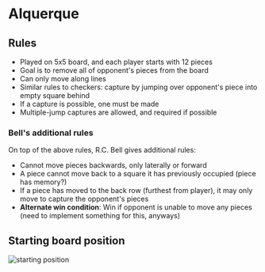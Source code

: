 # Alquerque
## Rules
- Played on 5x5 board, and each player starts with 12 pieces
- Goal is to remove all of opponent's pieces from the board
- Can only move along lines
- Similar rules to checkers: capture by jumping over opponent's piece into empty square behind
- If a capture is possible, one must be made
- Multiple-jump captures are allowed, and required if possible

### Bell's additional rules
On top of the above rules, R.C. Bell gives additional rules:
- Cannot move pieces backwards, only laterally or forward
- A piece cannot move back to a square it has previously occupied (piece has memory?)
- If a piece has moved to the back row (furthest from player), it may only move to capture the opponent's pieces
- **Alternate win condition**: Win if opponent is unable to move any pieces (need to implement something for this, anyways)

## Starting board position
![starting position](https://upload.wikimedia.org/wikipedia/commons/f/f6/Alquerque_board_at_starting_position_2.svg)
